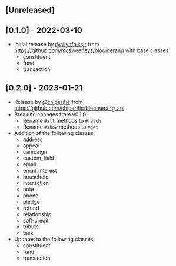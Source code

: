 ## [Unreleased]

## [0.1.0] - 2022-03-10

- Initial release by [@allynfolksjr](https://github.com/allynfolksjr) from https://github.com/mcsweeneys/bloomerang with base classes:
  - constituent
  - fund
  - transaction

## [0.2.0] - 2023-01-21

- Release by [@chiperific](https://github.com/chiperific/) from https://github.com/chiperific/bloomerang_api
- Breaking changes from v0.1.0:
  - Rename `#all` methods to `#fetch`
  - Rename `#show` methods to  `#get`
- Addition of the following classes:
  - address
  - appeal
  - campaign
  - custom_field
  - email
  - email_interest
  - household
  - interaction
  - note
  - phone
  - pledge
  - refund
  - relationship
  - soft-credit
  - tribute
  - task
- Updates to the following classes:
  - constituent
  - fund
  - transaction

